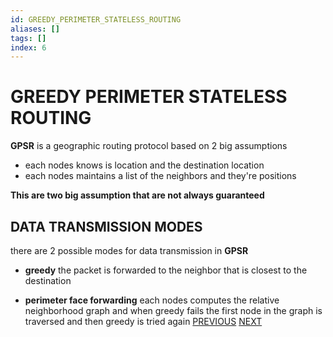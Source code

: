 ```yaml
---
id: GREEDY_PERIMETER_STATELESS_ROUTING
aliases: []
tags: []
index: 6
---
```


# GREEDY PERIMETER STATELESS ROUTING

**GPSR** is a geographic routing protocol based on 2 big assumptions

- each nodes knows is location and the destination location
- each nodes maintains a list of the neighbors and they're positions

**This are two big assumption that are not always guaranteed**

## DATA TRANSMISSION MODES

there are 2 possible modes for data transmission in **GPSR**

- **greedy** the packet is forwarded to the neighbor that is closest to the destination

 - **perimeter face forwarding** each nodes computes the relative neighborhood graph and when greedy fails the first node in the graph is traversed and then greedy is tried again
[PREVIOUS](ADHOC_ON_DEMAND_DISTANCE_VECTOR.md) [NEXT](TEMPORARY_ORDERED_ROUTING_ALGORITHM.md)
